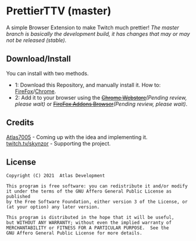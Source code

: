# PrettierTTV (master)
 A simple Browser Extension to make Twitch much prettier!
 *The master branch is basically the development build, it has changes that may or may not be released (stable).*

## Download/Install
You can install with two methods.
  - 1: Download this Repository, and manually install it. How to: [FireFox](https://extensionworkshop.com/documentation/develop/temporary-installation-in-firefox/)/[Chrome](https://webkul.com/blog/how-to-install-the-unpacked-extension-in-chrome/).
  - 2: Add it to your browser using the ~~[Chrome Webstore](https://chrome.google.com/webstore/detail/ffpfabnpkmbhmenappjjincamiomccgb/)~~*(Pending review, please wait)* or ~~[FireFox Addons Browser](https://addons.mozilla.org/en-US/firefox/addon/prettierttv/)~~*(Pending review, please wait)*.

## Credits
[Atlas7005](https://github.com/Atlas7005) - Coming up with the idea and implementing it.  
[twitch.tv/skynzor](https://twitch.tv/skynzor) - Supporting the project.

## License
    Copyright (C) 2021  Atlas Development

    This program is free software: you can redistribute it and/or modify
    it under the terms of the GNU Affero General Public License as published
    by the Free Software Foundation, either version 3 of the License, or
    (at your option) any later version.

    This program is distributed in the hope that it will be useful,
    but WITHOUT ANY WARRANTY; without even the implied warranty of
    MERCHANTABILITY or FITNESS FOR A PARTICULAR PURPOSE.  See the
    GNU Affero General Public License for more details.